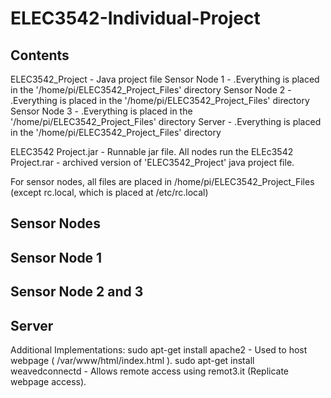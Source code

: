 # ELEC3542-Individual-Project

## Contents

ELEC3542_Project - Java project file
Sensor Node 1 - .Everything is placed in the '/home/pi/ELEC3542_Project_Files' directory
Sensor Node 2 - .Everything is placed in the '/home/pi/ELEC3542_Project_Files' directory
Sensor Node 3 - .Everything is placed in the '/home/pi/ELEC3542_Project_Files' directory
Server - .Everything is placed in the '/home/pi/ELEC3542_Project_Files' directory


ELEC3542 Project.jar - Runnable jar file. All nodes run the
ELEc3542 Project.rar - archived version of 'ELEC3542_Project' java project file.

For sensor nodes, all files are placed in /home/pi/ELEC3542_Project_Files (except rc.local, which is placed at /etc/rc.local)

## Sensor Nodes


## Sensor Node 1


## Sensor Node 2 and 3


## Server
Additional Implementations:
sudo apt-get install apache2 - Used to host webpage ( /var/www/html/index.html ).
sudo apt-get install weavedconnectd - Allows remote access using remot3.it (Replicate webpage access).
